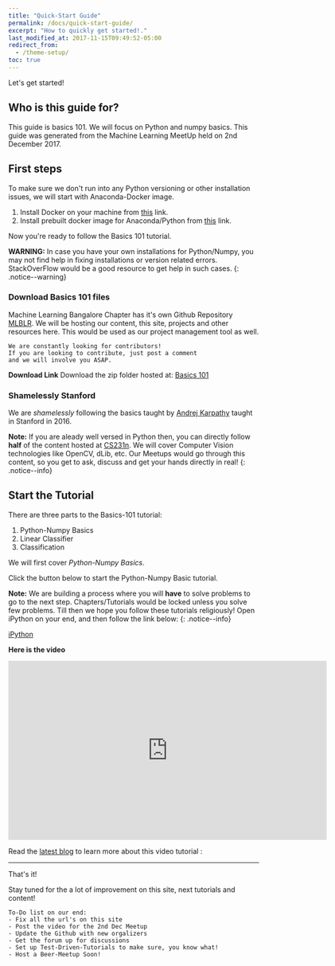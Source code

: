 ```yaml
---
title: "Quick-Start Guide"
permalink: /docs/quick-start-guide/
excerpt: "How to quickly get started!."
last_modified_at: 2017-11-15T09:49:52-05:00
redirect_from:
  - /theme-setup/
toc: true
---
```


Let's get started!

## Who is this guide for? 
This guide is basics 101. We will focus on Python and numpy basics. This guide was generated from the Machine Learning MeetUp held on 2nd December 2017. 

## First steps

To make sure we don't run into any Python versioning or other installation issues, we will start with Anaconda-Docker image. 

1. Install Docker on your machine from [this](https://docs.docker.com/engine/installation/) link. 
2. Install prebuilt docker image for Anaconda/Python from [this](https://hub.docker.com/r/continuumio/anaconda3/) link. 

Now you're ready to follow the Basics 101 tutorial. 

**WARNING:** In case you have your own installations for Python/Numpy, you may not find help in fixing installations or version related errors. StackOverFlow would be a good resource to get help in such cases.
{: .notice--warning}

### Download Basics 101 files

Machine Learning Bangalore Chapter has it's own Github Repository [MLBLR](https://github.com/machinelearningblr). We will be hosting our content, this site, projects and other resources here. This would be used as our project management tool as well. 

```
We are constantly looking for contributors! 
If you are looking to contribute, just post a comment 
and we will involve you ASAP. 
```

**Download Link**
Download the zip folder hosted at: [Basics 101](https://github.com/machinelearningblr/machinelearningblr.github.io/blob/master/tutorials/CS231n-Materials.zip)
### Shamelessly Stanford

We are _shamelessly_ following the basics taught by [Andrej Karpathy](http://karpathy.github.io/) taught in Stanford in 2016. 

**Note:** If you are aleady well versed in Python then, you can directly follow **half** of the content hosted at [CS231n](https://cs231n.github.io). We will cover Computer Vision technologies like OpenCV, dLib, etc. Our Meetups would go through this content, so you get to ask, discuss and get your hands directly in real!
{: .notice--info}

## Start the Tutorial

There are three parts to the Basics-101 tutorial:
1. Python-Numpy Basics
2. Linear Classifier
3. Classification

We will first cover _Python-Numpy Basics_.

Click the button below to start the Python-Numpy Basic tutorial. 

**Note:** We are building a process where you will **have** to solve problems to go to the next step. Chapters/Tutorials would be locked unless you solve few problems. Till then we hope you follow these tutorials religiously! Open iPython on your end, and then follow the link below:
{: .notice--info}

<a href="https://github.com/machinelearningblr/machinelearningblr.github.io/blob/master/tutorials/CS231n-Materials/CS231n-python-numpy-tutorial.ipynb" class="btn btn--inverse btn--x-large">iPython</a>

**Here is the video**
<iframe markdown="0" width="640" height="360" src="https://www.youtube.com/embed/MEnNymMOQJE" frameborder="0" allowfullscreen></iframe>

Read the [latest blog](https://machinelearningblr.github.io//tutorials%20video/first-meetup-tutorial/) to learn more about this video tutorial :


---

That's it!

Stay tuned for the a lot of improvement on this site, next tutorials and content!

```
To-Do list on our end:
- Fix all the url's on this site
- Post the video for the 2nd Dec Meetup
- Update the Github with new orgalizers
- Get the forum up for discussions
- Set up Test-Driven-Tutorials to make sure, you know what!
- Host a Beer-Meetup Soon!
```


